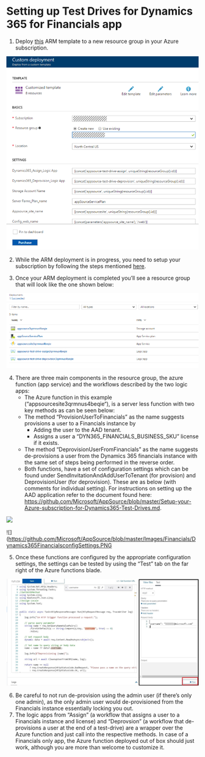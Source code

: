 # Setting up Test Drives for Dynamics 365 for Financials app

1. Deploy [this](https://ms.portal.azure.com/#create/Microsoft.Template/uri/https%3A%2F%2Ffunction67291141857a.blob.core.windows.net%2Fsamplearmtemplates%2Farm-template-financials.json) ARM template to a new resource group in your Azure subscription. 

![](https://github.com/Azure/AzureTestDrive/blob/master/AzureTestDriveImages/Dynamics365TestDrive1.png)

2. While the ARM deployment is in progress, you need to setup your subscription by following the steps mentioned [here](https://github.com/Microsoft/AppSource/blob/master/Setup-your-Azure-subscription-for-Dynamics365-Test-Drives.md). 

3. Once your ARM deployment is completed you’ll see a resource group that will look like the one shown below:

![](https://github.com/Azure/AzureTestDrive/blob/master/AzureTestDriveImages/Dynamics365TestDrive2.png)

4. There are three main components in the resource group, the azure function (app service) and the workflows described by the two logic apps:
      * The Azure function in this example (“appsourcesite3qrmnus4beqie“), is a server less function with two key methods as can be seen below:
      * The method “ProvisionUserToFinancials” as the name suggests provisions a user to a Financials instance by
           * Adding the user to the AAD tenant.
           * Assigns a user a “DYN365_FINANCIALS_BUSINESS_SKU” license if it exists.
      * The method “DeprovisionUserFromFinancials” as the name suggests de-provisions a user from the Dynamics 365 financials instance with the same set of steps being performed in the reverse order.
      * Both functions, have a set of configuration settings which can be found under SendInvitationAndAddUserToTenant (for provision) and DeprovisionUser (for deprovision). These are as below (with comments for individual setting). For instructions on setting up the AAD application refer to the document found here: https://github.com/Microsoft/AppSource/blob/master/Setup-your-Azure-subscription-for-Dynamics365-Test-Drives.md. 

 
![](https://github.com/Microsoft/AppSource/blob/master/Images/Financials/Dynamics365FinancialsFunctionsList.PNG)

![](https://github.com/Microsoft/AppSource/blob/master/Images/Financials/Dynamics365FinancialsconfigSettings.PNG

5.	Once these functions are configured by the appropriate configuration settings, the settings can be tested by using the “Test” tab on the far right of the Azure functions blade.
 
![](https://github.com/Azure/AzureTestDrive/blob/master/AzureTestDriveImages/Dynamics365TestDrive5.jpg)

6.	Be careful to not run de-provision using the admin user (if there’s only one admin), as the only admin user would de-provisioned from the Financials instance essentially locking you out.
7.	The logic apps from “Assign” (a workflow that assigns a user to a Financials instance and license) and “Deprovsion” (a workflow that de-provisions a user at the end of a test-drive) are a wrapper over the Azure function and just call into the respective methods. In case of a Financials only app, the Azure function deployed out of box should just work, although you are more than welcome to customize it.

